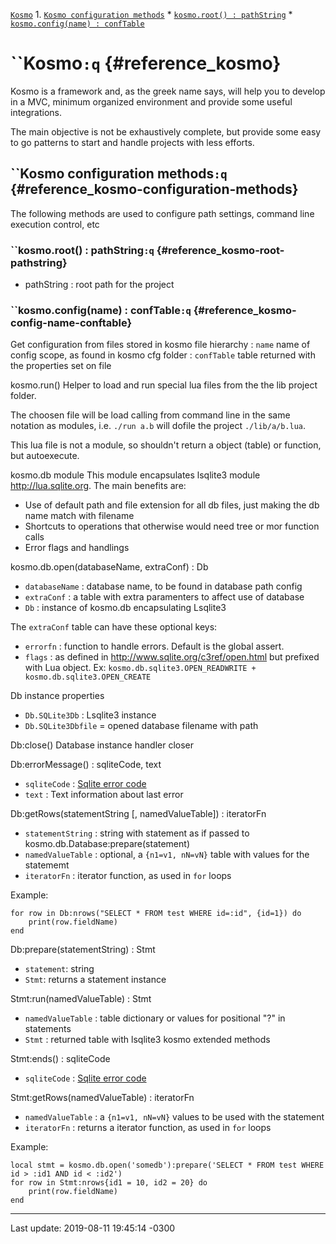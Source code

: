 [```Kosmo```](#reference_kosmo)
    1. [```Kosmo configuration methods```](#reference_kosmo-configuration-methods)
        * [```kosmo.root() : pathString```](#reference_kosmo-root-pathstring)
        * [```kosmo.config(name) : confTable```](#reference_kosmo-config-name-conftable)



# ``Kosmo`:q` {#reference_kosmo}

Kosmo is a framework and, as the greek name says, will help you
to develop in a MVC, minimum organized environment and provide
some useful integrations.

The main objective is not be exhaustively complete, but provide
some easy to go patterns to start and handle projects with less
efforts.

## ``Kosmo configuration methods`:q` {#reference_kosmo-configuration-methods}

The following methods are used to configure path settings,
command line execution control, etc

### ``kosmo.root() : pathString`:q` {#reference_kosmo-root-pathstring}

* pathString : root path for the project

### ``kosmo.config(name) : confTable`:q` {#reference_kosmo-config-name-conftable}

Get configuration from files stored in kosmo file hierarchy
: `name` name of config scope, as found in kosmo cfg folder
: `confTable` table returned with the properties set on file

kosmo.run()
Helper to load and run special lua files from the the lib project folder.

The choosen file will be load calling from command line in the same notation
as modules, i.e. `./run a.b` will dofile the project `./lib/a/b.lua`.

This lua file is not a module, so shouldn't return a object (table) or function,
but autoexecute.

kosmo.db module
This module encapsulates lsqlite3 module <http://lua.sqlite.org>.
The main benefits are:

* Use of default path and file extension for all db files, just making the db name match with filename
* Shortcuts to operations that otherwise would need tree or mor function calls
* Error flags and handlings

kosmo.db.open(databaseName, extraConf) : Db

* `databaseName` : database name, to be found in database path config
* `extraConf` : a table with extra paramenters to affect use of database
* `Db` : instance of kosmo.db encapsulating Lsqlite3

The `extraConf` table can have these optional keys:

* `errorfn` : function to handle errors. Default is the global assert.
* `flags` : as defined in <http://www.sqlite.org/c3ref/open.html> but prefixed with Lua object. Ex: `kosmo.db.sqlite3.OPEN_READWRITE + kosmo.db.sqlite3.OPEN_CREATE`

Db instance properties
* `Db.SQLite3Db` : Lsqlite3 instance
* `Db.SQLite3Dbfile` = opened database filename with path

Db:close()
Database instance handler closer

Db:errorMessage() : sqliteCode, text
* `sqliteCode` : [Sqlite error code](https://www.sqlite.org/rescode.html#primary_result_code_list)
* `text` : Text information about last error

Db:getRows(statementString [, namedValueTable]) : iteratorFn
* `statementString` : string with statement as if passed to kosmo.db.Database:prepare(statement)
* `namedValueTable` : optional, a `{n1=v1, nN=vN}` table with values for the statememt
* `iteratorFn` : iterator function, as used in `for` loops

Example:

```
for row in Db:nrows("SELECT * FROM test WHERE id=:id", {id=1}) do
    print(row.fieldName)
end
```

Db:prepare(statementString) : Stmt
* `statement`: string
* `Stmt`: returns a statement instance

Stmt:run(namedValueTable) : Stmt
* `namedValueTable` : table dictionary or values for positional "?" in statements
* `Stmt` : returned table with lsqlite3 kosmo extended methods

Stmt:ends() : sqliteCode
* `sqliteCode` : [Sqlite error code](https://www.sqlite.org/rescode.html#primary_result_code_list)

Stmt:getRows(namedValueTable) : iteratorFn
* `namedValueTable` : a `{n1=v1, nN=vN}` values to be used with the statement
* `iteratorFn` : returns a iterator function, as used in `for` loops

Example:

```
local stmt = kosmo.db.open('somedb'):prepare('SELECT * FROM test WHERE id > :id1 AND id < :id2')
for row in Stmt:nrows{id1 = 10, id2 = 20} do
    print(row.fieldName)
end
```

----------
Last update: 2019-08-11 19:45:14 -0300